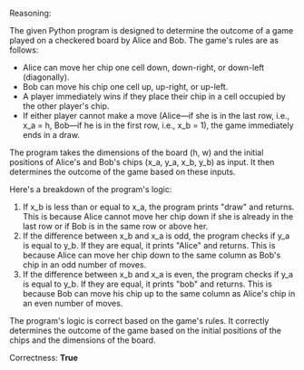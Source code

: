 Reasoning:

The given Python program is designed to determine the outcome of a game played on a checkered board by Alice and Bob. The game's rules are as follows:

*   Alice can move her chip one cell down, down-right, or down-left (diagonally).
*   Bob can move his chip one cell up, up-right, or up-left.
*   A player immediately wins if they place their chip in a cell occupied by the other player's chip.
*   If either player cannot make a move (Alice—if she is in the last row, i.e., x\_a = h, Bob—if he is in the first row, i.e., x\_b = 1), the game immediately ends in a draw.

The program takes the dimensions of the board (h, w) and the initial positions of Alice's and Bob's chips (x\_a, y\_a, x\_b, y\_b) as input. It then determines the outcome of the game based on these inputs.

Here's a breakdown of the program's logic:

1.  If x\_b is less than or equal to x\_a, the program prints "draw" and returns. This is because Alice cannot move her chip down if she is already in the last row or if Bob is in the same row or above her.
2.  If the difference between x\_b and x\_a is odd, the program checks if y\_a is equal to y\_b. If they are equal, it prints "Alice" and returns. This is because Alice can move her chip down to the same column as Bob's chip in an odd number of moves.
3.  If the difference between x\_b and x\_a is even, the program checks if y\_a is equal to y\_b. If they are equal, it prints "bob" and returns. This is because Bob can move his chip up to the same column as Alice's chip in an even number of moves.

The program's logic is correct based on the game's rules. It correctly determines the outcome of the game based on the initial positions of the chips and the dimensions of the board.

Correctness: **True**